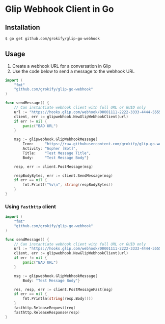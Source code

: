 Glip Webhook Client in Go
=========================

## Installation

```bash
$ go get github.com/grokify/glip-go-webhook
```

## Usage

1. Create a webhook URL for a conversation in Glip
2. Use the code below to send a message to the webhook URL

```go
import (
    "fmt"
    "github.com/grokify/glip-go-webhook"
)

func sendMessage() {
    // Can instantiate webhook client with full URL or GUID only
    url := "https://hooks.glip.com/webhook/00001111-2222-3333-4444-555566667777"
    client, err := glipwebhook.NewGlipWebhookClient(url)
    if err != nil {
        panic("BAD URL")
    }

    msg := glipwebhook.GlipWebhookMessage{
        Icon:     "https://raw.githubusercontent.com/grokify/glip-go-webhook/master/glip_gopher_600x600xfff.png",
        Activity: "Gopher [Bot]",
        Title:    "Test Message Title",
        Body:     "Test Message Body"}

    resp, err := client.PostMessage(msg)

    respBodyBytes, err := client.SendMessage(msg)
    if err == nil {
        fmt.Printf("%v\n", string(respBodyBytes))
    }
}
```

### Using `fasthttp` client

```go
import (
    "fmt"
    "github.com/grokify/glip-go-webhook"
)

func sendMessage() {
    // Can instantiate webhook client with full URL or GUID only
    url := "https://hooks.glip.com/webhook/00001111-2222-3333-4444-555566667777"
    client, err := glipwebhook.NewGlipWebhookClient(url)
    if err != nil {
        panic("BAD URL")
    }

    msg := glipwebhook.GlipWebhookMessage{
        Body: "Test Message Body"}

    res, resp, err := client.PostMessageFast(msg)
    if err == nil {
        fmt.Println(string(resp.Body()))
    }
    fasthttp.ReleaseRequest(req)
    fasthttp.ReleaseResponse(resp)
}
```

